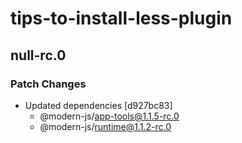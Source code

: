 # tips-to-install-less-plugin

## null-rc.0
### Patch Changes

- Updated dependencies [d927bc83]
  - @modern-js/app-tools@1.1.5-rc.0
  - @modern-js/runtime@1.1.2-rc.0
